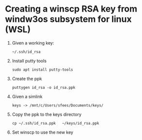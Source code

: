 # Creating a winscp RSA key from windw3os subsystem for linux (WSL)

1. Given a working key:

    `~/.ssh/id_rsa`
    
2. Install putty tools

    `sudo apt install putty-tools`
    
3. Create the ppk

    `puttygen id_rsa -o id_rsa.ppk`
    
4. Given a simlink

    `keys -> /mnt/c/Users/sfees/Documents/keys/`
    
5. Copy the ppk to the keys directory

    `cp ~/.ssh/id_rsa.ppk   ~/keys/id_rsa.ppk`  
    
6. Set winscp to use the new key    
